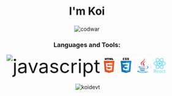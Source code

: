 <h1 align="center">I'm Koi</h1>
<p align="center"><img align="center" alt="codwar" src="https://www.codewars.com/users/Koii/badges/large"></p>

<h3 align="center">Languages and Tools:</h3>
<p align="center"> <img style="font-size:50px;" src="https://www.freepnglogos.com/uploads/javascript-png/javascript-shield-logo-icon-2.png" alt="javascript" width="40" height="40"/> <img src="https://raw.githubusercontent.com/devicons/devicon/master/icons/html5/html5-original-wordmark.svg" alt="html5" width="40" height="40"/> <img src="https://raw.githubusercontent.com/devicons/devicon/master/icons/css3/css3-original-wordmark.svg" alt="css3" width="40" height="40"/> <img src="https://raw.githubusercontent.com/devicons/devicon/master/icons/java/java-original.svg" alt="java" width="40" height="40"/> <img src="https://raw.githubusercontent.com/devicons/devicon/master/icons/react/react-original-wordmark.svg" alt="react" width="40" height="40"/> </p>

<p align="center">&nbsp;<img align="center" src="https://github-readme-stats.vercel.app/api?username=koipix&show_icons=true&locale=en" alt="koidevt" /></p>
